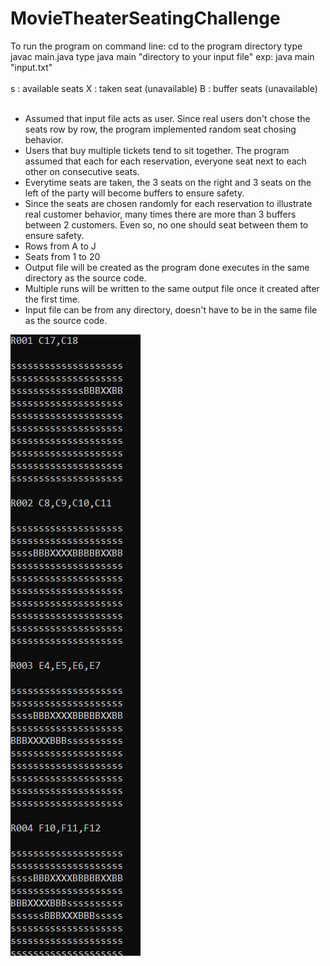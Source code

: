 # MovieTheaterSeatingChallenge

To run the program on command line:
    cd to the program directory
    type javac main.java
    type java main "directory to your input file"
    exp: java main "input.txt"
<br><br> 
s : available seats
X : taken seat (unavailable)
B : buffer seats (unavailable)
<br><br>
- Assumed that input file acts as user. Since real users don't chose the seats row by row, the program implemented random seat chosing behavior.
- Users that buy multiple tickets tend to sit together. The program assumed that each for each reservation, everyone seat next to each other on consecutive seats.
- Everytime seats are taken, the 3 seats on the right and 3 seats on the left of the party will become buffers to ensure safety.
- Since the seats are chosen randomly for each reservation to illustrate real customer behavior, many times there are more than 3 buffers between 2 customers. Even so, no one should seat between them to ensure safety.
- Rows from A to J
- Seats from 1 to 20
- Output file will be created as the program done executes in the same directory as the source code.
- Multiple runs will be written to the same output file once it created after the first time.
- Input file can be from any directory, doesn't have to be in the same file as the source code.

![Demo](https://github.com/HaiTrieuNg/Turing-Machine-TM-that-simulates-DFA/blob/main/Images/Screenshot%20(604).png)
